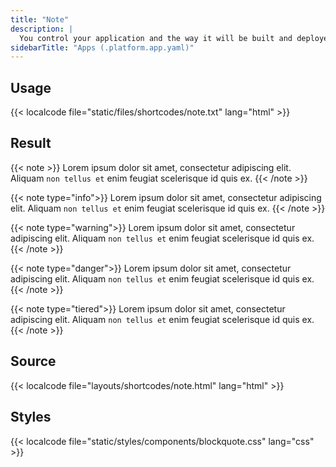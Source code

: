 ```yaml
---
title: "Note"
description: |
  You control your application and the way it will be built and deployed on Platform.sh via a single configuration file, `.platform.app.yaml`, located at the root of your application folder inside your Git repository.
sidebarTitle: "Apps (.platform.app.yaml)"
---
```


## Usage

{{< localcode file="static/files/shortcodes/note.txt" lang="html" >}}

## Result

{{< note >}}
Lorem ipsum dolor sit amet, consectetur adipiscing elit. Aliquam `non tellus et` enim feugiat scelerisque id quis ex.
{{< /note >}}

{{< note type="info">}}
Lorem ipsum dolor sit amet, consectetur adipiscing elit. Aliquam `non tellus et` enim feugiat scelerisque id quis ex.
{{< /note >}}

{{< note type="warning">}}
Lorem ipsum dolor sit amet, consectetur adipiscing elit. Aliquam `non tellus et` enim feugiat scelerisque id quis ex.
{{< /note >}}

{{< note type="danger">}}
Lorem ipsum dolor sit amet, consectetur adipiscing elit. Aliquam `non tellus et` enim feugiat scelerisque id quis ex.
{{< /note >}}

{{< note type="tiered">}}
Lorem ipsum dolor sit amet, consectetur adipiscing elit. Aliquam `non tellus et` enim feugiat scelerisque id quis ex.
{{< /note >}}

## Source

{{< localcode file="layouts/shortcodes/note.html" lang="html" >}}

## Styles

{{< localcode file="static/styles/components/blockquote.css" lang="css" >}}
